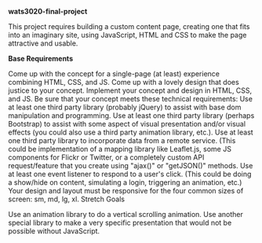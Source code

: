 **wats3020-final-project**

This project requires building a custom content page, creating one that fits into an imaginary site, using JavaScript, HTML and CSS to make the page attractive and usable.

**Base Requirements**

Come up with the concept for a single-page (at least) experience combining HTML, CSS, and JS.
Come up with a lovely design that does justice to your concept.
Implement your concept and design in HTML, CSS, and JS.
Be sure that your concept meets these technical requirements:
Use at least one third party library (probably jQuery) to assist with base dom manipulation and programming.
Use at least one third party library (perhaps Bootstrap) to assist with some aspect of visual presentation and/or visual effects (you could also use a third party animation library, etc.).
Use at least one third party library to incorporate data from a remote service. (This could be implementation of a mapping library like Leaflet.js, some JS components for Flickr or Twitter, or a completely custom API request/feature that you create using "ajax()" or "getJSON()" methods.
Use at least one event listener to respond to a user's click. (This could be doing a show/hide on content, simulating a login, triggering an animation, etc.)
Your design and layout must be responsive for the four common sizes of screen: sm, md, lg, xl.
Stretch Goals

Use an animation library to do a vertical scrolling animation.
Use another special library to make a very specific presentation that would not be possible without JavaScript.
